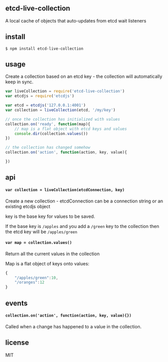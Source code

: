 etcd-live-collection
--------------------

A local cache of objects that auto-updates from etcd wait listeners

## install

```
$ npm install etcd-live-collection
```

## usage

Create a collection based on an etcd key - the collection will automatically keep in sync.

```js
var liveCollection = require('etcd-live-collection')
var etcdjs = require('etcdjs')

var etcd = etcdjs('127.0.0.1:4001')
var collection = liveCollection(etcd, '/my/key')

// once the collection has initialized with values
collection.on('ready', function(map){
	// map is a flat object with etcd keys and values
	console.dir(collection.values())
})

// the collection has changed somehow
collection.on('action', function(action, key, value){

})

```

## api

#### `var collection = liveCollection(etcdConnection, key)`

Create a new collection - etcdConnection can be a connection string or an existing etcdjs object

key is the base key for values to be saved.

If the base key is `/apples` and you add a `/green` key to the collection then the etcd key will be `/apples/green`

#### `var map = collection.values()`

Return all the current values in the collection

Map is a flat object of keys onto values:

```js
{
	"/apples/green":10,
	"/oranges":12
}
```

## events

#### `collection.on('action', function(action, key, value){})`

Called when a change has happened to a value in the collection.

## license

MIT